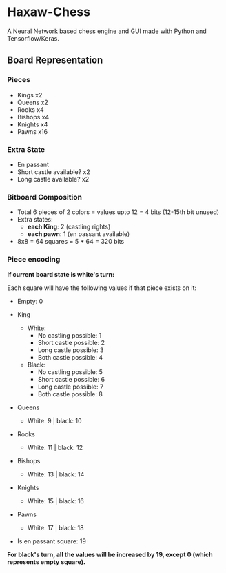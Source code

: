 # Haxaw-Chess
A Neural Network based chess engine and GUI made with Python and Tensorflow/Keras.


## Board Representation

### Pieces

- Kings x2
- Queens x2
- Rooks x4
- Bishops x4
- Knights x4
- Pawns x16

### Extra State

- En passant
- Short castle available? x2
- Long castle available? x2

### Bitboard Composition

- Total 6 pieces of 2 colors = values upto 12 = 4 bits (12-15th bit unused)
- Extra states:
	- **each King**: 2 (castling rights)
	- **each pawn**: 1 (en passant available)
- 8x8 = 64 squares = 5 * 64 = 320 bits

### Piece encoding

**If current board state is white's turn:**

Each square will have the following values if that piece exists on it:

- Empty: 0
- King
	- White:
		- No castling possible: 1
		- Short castle possible: 2
		- Long castle possible: 3
		- Both castle possible: 4
	- Black:
		- No castling possible: 5
		- Short castle possible: 6
		- Long castle possible: 7
		- Both castle possible: 8
	
- Queens
	- White: 9 | black: 10
- Rooks
	- White: 11 | black: 12
- Bishops
	- White: 13 | black: 14
- Knights
	- White: 15 | black: 16
- Pawns
	- White: 17 | black: 18
- Is en passant square: 19


**For black's turn, all the values will be increased by 19, except 0 (which represents empty square).**
